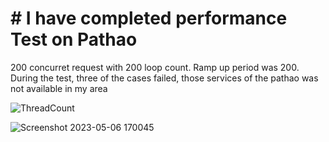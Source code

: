 # #  I have completed performance Test on Pathao
200 concurret request with 200 loop count. Ramp up period was 200.
During the test, three of the cases failed, those services of the pathao was not available in my area

![ThreadCount](https://user-images.githubusercontent.com/44100836/236679881-11b95087-d937-4283-9dc0-082706821e98.png)


![Screenshot 2023-05-06 170045](https://user-images.githubusercontent.com/44100836/236679909-f9c5a79e-f95b-44ea-b692-9dfad487b0d2.png)
